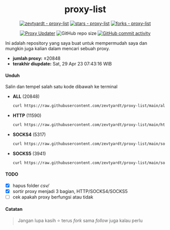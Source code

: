 <div align="center">

# proxy-list

  [![zevtyardt - proxy-list](https://img.shields.io/static/v1?label=zevtyardt&message=proxy-list&color=blue&logo=github)](https://github.com/zevtyardt/proxy-list "Go to GitHub repo")
  [![stars - proxy-list](https://img.shields.io/github/stars/zevtyardt/proxy-list?style=social)](https://github.com/zevtyardt/proxy-list)
  [![forks - proxy-list](https://img.shields.io/github/forks/zevtyardt/proxy-list?style=social)](https://github.com/zevtyardt/proxy-list)

  [![Proxy Updater](https://github.com/zevtyardt/proxy-list/workflows/Proxy%20Updater/badge.svg)](https://github.com/zevtyardt/proxy-list/actions?query=workflow:"Proxy+Updater")
  ![GitHub repo size](https://img.shields.io/github/repo-size/zevtyardt/proxy-list)
  [![GitHub commit activity](https://img.shields.io/github/commit-activity/m/zevtyardt/proxy-list?logo=commits)](https://github.com/zevtyardt/proxy-list/commits/main)

</div>

  Ini adalah repository yang saya buat untuk mempermudah saya dan mungkin juga kalian dalam mencari sebuah proxy.

  - **jumlah proxy:** ±20848
  - **terakhir diupdate:** Sat, 29 Apr 23 07:43:16 WIB

#### Unduh
  Salin dan tempel salah satu kode dibawah ke terminal
  - **ALL** (20848)
    ```bash
    curl https://raw.githubusercontent.com/zevtyardt/proxy-list/main/all.txt -o all.txt
    ```
  - **HTTP** (11590)
    ```bash
    curl https://raw.githubusercontent.com/zevtyardt/proxy-list/main/http.txt -o http.txt
    ```
  - **SOCKS4** (5317)
    ```bash
    curl https://raw.githubusercontent.com/zevtyardt/proxy-list/main/socks4.txt -o socks4.txt
    ```
  - **SOCKS5** (3941)
    ```bash
    curl https://raw.githubusercontent.com/zevtyardt/proxy-list/main/socks5.txt -o socks5.txt
    ```

#### TODO
  - [x] hapus folder *csv/*
  - [x] sortir proxy menjadi 3 bagian, HTTP/SOCKS4/SOCKS5
  - [ ] cek apakah proxy berfungsi atau tidak

#### Catatan
> Jangan lupa kasih ⭐ terus *fork* sama *follow* juga kalau perlu
